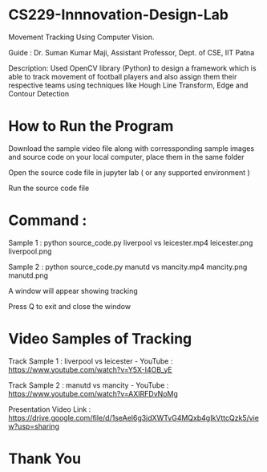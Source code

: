 # CS229-Innnovation-Design-Lab

Movement Tracking Using Computer Vision.

Guide : Dr. Suman Kumar Maji, Assistant Professor, Dept. of CSE, IIT Patna

Description: Used OpenCV library (Python) to design a framework which is able to track movement of football players and also assign them their respective teams using techniques like Hough Line Transform, Edge and Contour Detection

# How to Run the Program

Download the sample video file along with corressponding sample images and source code on your local computer, place them in the same folder

Open the source code file in jupyter lab ( or any supported environment )

Run the source code file 

# Command :

Sample 1 : python source_code.py liverpool vs leicester.mp4 leicester.png liverpool.png

Sample 2 : python source_code.py manutd vs mancity.mp4 mancity.png manutd.png

A window will appear showing tracking

Press Q to exit and close the window

# Video Samples of Tracking 

Track Sample 1 : liverpool vs leicester - YouTube : https://www.youtube.com/watch?v=Y5X-I4OB_yE

Track Sample 2 : manutd vs mancity - YouTube : https://www.youtube.com/watch?v=AXIRFDvNoMg

Presentation Video Link : https://drive.google.com/file/d/1seAel6g3jdXWTvG4MQxb4gIkVttcQzk5/view?usp=sharing
 
# Thank You
